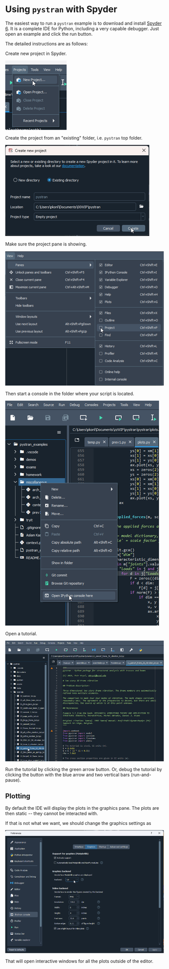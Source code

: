 # Using `pystran` with Spyder

The easiest way to run a `pystran` example is to download and install [Spyder
6](https://www.spyder-ide.org/). It is a complete IDE for Python,
including a very capable debugger. Just open an example and click the run
button.

The detailed instructions are as follows:

Create new project in Spyder.

![dialogue to create new project](new_project.png)

Create the project from an "existing" folder, i.e. `pystran` top folder.

![dialogue to create new project](from_existing.png)

Make sure the project pane is showing.

![dialogue to create new project](project_pane.png)

Then start a console in the folder where your script is located.


![start a console](console.png)

Open a tutorial.

![open a tutorial](open_tutorial.png)

Run the tutorial by clicking the green arrow button.
Or, debug the tutorial by clicking the button with the blue arrow and two vertical bars (run-and-pause).

## Plotting

By default the IDE will display the plots in the graphics pane.
The plots are then static -- they cannot be interacted with.

If that is not what we want, we should change the graphics settings as

![set graphics settings](graphics_settings.png)

That will open interactive windows for all the plots outside of the editor.